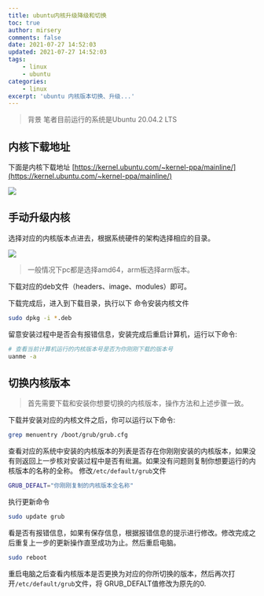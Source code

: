 ```yaml
---
title: ubuntu内核升级降级和切换
toc: true
author: mirsery
comments: false
date: 2021-07-27 14:52:03
updated: 2021-07-27 14:52:03
tags:
    - linux
    - ubuntu
categories:
    - linux
excerpt: 'ubuntu 内核版本切换、升级...'    
---
```



<!-- toc -->


> 背景 笔者目前运行的系统是Ubuntu 20.04.2 LTS

## 内核下载地址
下面是内核下载地址 [https://kernel.ubuntu.com/~kernel-ppa/mainline/](https://kernel.ubuntu.com/~kernel-ppa/mainline/)

![](BC9FEFBF-AE3C-4C86-95DB-36A36D1824F1.png)

## 手动升级内核
选择对应的内核版本点进去，根据系统硬件的架构选择相应的目录。

![](4145D291-1B70-4C41-99B8-5C2E15B2CE25.png)

> 一般情况下pc都是选择amd64，arm板选择arm版本。

下载对应的deb文件（headers、image、modules）即可。

下载完成后，进入到下载目录，执行以下 命令安装内核文件
```bash
sudo dpkg -i *.deb
```
留意安装过程中是否会有报错信息，安装完成后重启计算机，运行以下命令:

```bash
# 查看当前计算机运行的内核版本号是否为你刚刚下载的版本号
uanme -a 
```

## 切换内核版本

> 首先需要下载和安装你想要切换的内核版本，操作方法和上述步骤一致。

下载并安装对应的内核文件之后，你可以运行以下命令:

```bash
grep menuentry /boot/grub/grub.cfg
```
查看对应的系统中安装的内核版本的列表是否存在你刚刚安装的内核版本，如果没有则返回上一步核对安装过程中是否有纰漏。如果没有问题则复制你想要运行的内核版本的名称的全称。
修改`/etc/default/grub`文件
```bash
GRUB_DEFALT="你刚刚复制的内核版本全名称"
```
执行更新命令
```bash
sudo update grub
```
看是否有报错信息，如果有保存信息，根据报错信息的提示进行修改。修改完成之后重复上一步的更新操作直至成功为止。然后重启电脑。
```bash
sudo reboot
```
重启电脑之后查看内核版本是否更换为对应的你所切换的版本，然后再次打开`/etc/default/grub`文件，将 GRUB_DEFALT值修改为原先的0.







